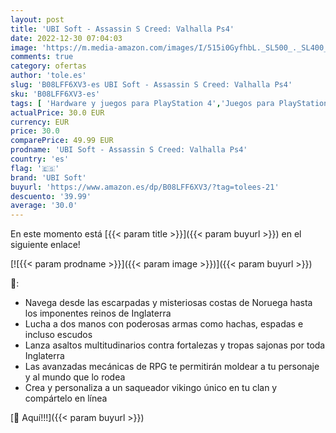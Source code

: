 ```yaml
---
layout: post
title: 'UBI Soft - Assassin S Creed: Valhalla Ps4'
date: 2022-12-30 07:04:03
image: 'https://m.media-amazon.com/images/I/515i0GyfhbL._SL500_._SL400_.jpg'
comments: true
category: ofertas
author: 'tole.es'
slug: 'B08LFF6XV3-es UBI Soft - Assassin S Creed: Valhalla Ps4'
sku: 'B08LFF6XV3-es'
tags: [ 'Hardware y juegos para PlayStation 4','Juegos para PlayStation 4','Videojuegos','ps4','ubi soft','🇪🇸', ]
actualPrice: 30.0 EUR
currency: EUR
price: 30.0
comparePrice: 49.99 EUR
prodname: 'UBI Soft - Assassin S Creed: Valhalla Ps4'
country: 'es'
flag: '🇪🇸'
brand: 'UBI Soft'
buyurl: 'https://www.amazon.es/dp/B08LFF6XV3/?tag=tolees-21'
descuento: '39.99'
average: '30.0'
---
```


En este momento está [{{< param title >}}]({{< param buyurl >}}) en el siguiente enlace!

[![{{< param prodname >}}]({{< param image >}})]({{< param buyurl >}})

🔎:

- Navega desde las escarpadas y misteriosas costas de Noruega hasta los imponentes reinos de Inglaterra
- Lucha a dos manos con poderosas armas como hachas, espadas e incluso escudos
- Lanza asaltos multitudinarios contra fortalezas y tropas sajonas por toda Inglaterra
- Las avanzadas mecánicas de RPG te permitirán moldear a tu personaje y al mundo que lo rodea
- Crea y personaliza a un saqueador vikingo único en tu clan y compártelo en línea

[🛒 Aquí!!!]({{< param buyurl >}})
